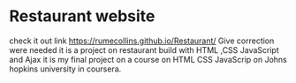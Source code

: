 # Restaurant website
check it out link https://rumecollins.github.io/Restaurant/
Give correction were needed
it is a project on restaurant
build with HTML ,CSS JavaScript and Ajax
it is my final project on a course on 
HTML CSS JavaScrip on Johns hopkins university in coursera.
